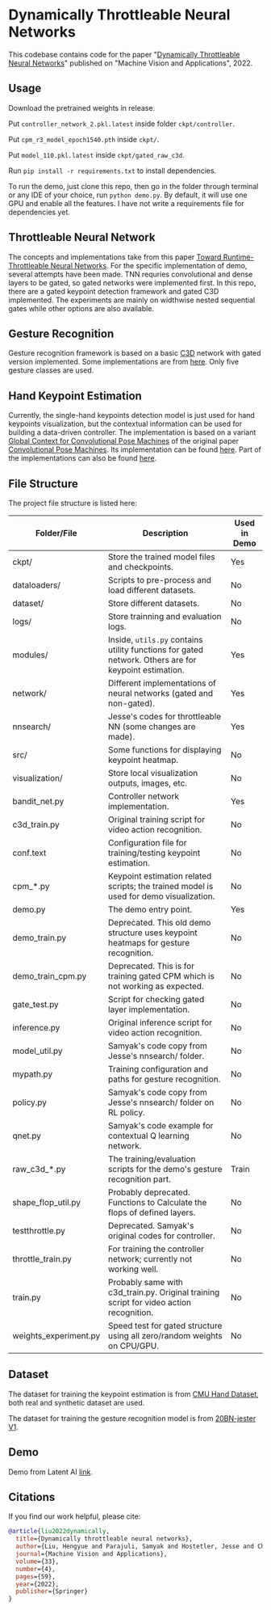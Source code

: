 # Dynamically Throttleable Neural Networks

This codebase contains code for the paper "[Dynamically Throttleable Neural Networks](https://hengyueliu.com/assets/files/Dynamically_throttleable_neural_networks.pdf)" published on "Machine Vision and Applications", 2022.


## Usage
Download the pretrained weights in release.

Put `controller_network_2.pkl.latest` inside folder  `ckpt/controller`. 

Put `cpm_r3_model_epoch1540.pth` inside `ckpt/`. 

Put `model_110.pkl.latest` inside `ckpt/gated_raw_c3d`.

Run `pip install -r requirements.txt` to install dependencies.

To run the demo, just clone this repo, then go in the folder through terminal or any IDE of your choice, run `python demo.py`. By default, it will use one GPU and enable all the features. I have not write a requirements file for dependencies yet. 

## Throttleable Neural Network

The concepts and implementations take from this paper [Toward Runtime-Throttleable Neural Networks](https://arxiv.org/abs/1905.13179). For the specific implementation of demo, several attempts have been made. TNN requries convolutional and dense layers to be gated, so gated networks were implemented first. In this repo, there are a gated keypoint detection framework and gated C3D implemented. The experiments are mainly on widthwise nested sequential gates while other options are also available.

## Gesture Recognition

Gesture recognition framework is based on a basic [C3D](https://arxiv.org/abs/1412.0767) network with gated version implemented. Some implementations are from [here](https://github.com/jfzhang95/pytorch-video-recognition). Only five gesture classes are used.

## Hand Keypoint Estimation

Currently, the single-hand keypoints detection model is just used for hand keypoints visualization, but the contextual information can be used for building a data-driven controller. The implementation is based on a variant [Global Context for Convolutional Pose Machines](https://arxiv.org/pdf/1906.04104.pdf) of the original paper  [Convolutional Pose Machines](https://arxiv.org/pdf/1602.00134.pdf). Its implementation can be found [here](https://github.com/Daniil-Osokin/gccpm-look-into-person-cvpr19.pytorch). Part of the implementations can also be found [here](https://github.com/HowieMa/CPM_Pytorch).

## File Structure

The project file structure is listed here:

| Folder/File | Description | Used in Demo |
| ----------- | ----------- | ------------ |
| ckpt/ | Store the trained model files and checkpoints. | Yes |
| dataloaders/  |   Scripts to pre-process and load different datasets.| No |
| dataset/   |    Store different datasets.| No |
| logs/ |       Store trainning and evaluation logs.| No |
| modules/ |    Inside, `utils.py` contains utility functions for gated network. Others are for keypoint estimation.| Yes |
| network/ |  Different implementations of neural networks (gated and non-gated).| Yes |
| nnsearch/ | Jesse's codes for throttleable NN (some changes are made). | Yes |
| src/ | Some functions for displaying keypoint heatmap. | No |
| visualization/ | Store local visualization outputs, images, etc. | No |
| bandit_net.py | Controller network implementation. | Yes |
| c3d_train.py | Original training script for video action recognition.| No |
| conf.text | Configuration file for training/testing keypoint estimation. | No |
| cpm_*.py | Keypoint estimation related scripts; the trained model is used for demo visualization. | No |
| demo.py | The demo entry point. | Yes |
| demo_train.py | Deprecated. This old demo structure uses keypoint heatmaps for gesture recognition. | No |
| demo_train_cpm.py | Deprecated. This is for training gated CPM which is not working as expected. | No |
| gate_test.py | Script for checking gated layer implementation. | No |
| inference.py | Original inference script for video action recognition. | No |
| model_util.py | Samyak's code copy from Jesse's nnsearch/ folder. | No |
| mypath.py | Training configuration and paths for gesture recognition. | No |
| policy.py | Samyak's code copy from Jesse's nnsearch/ folder on RL policy. | No |
| qnet.py | Samyak's code example for contextual Q learning network. | No |
| raw_c3d_*.py | The training/evaluation scripts for the demo's gesture recognition part. | Train |
| shape_flop_util.py | Probably deprecated. Functions to Calculate the flops of defined layers.| No |
| testthrottle.py | Deprecated. Samyak's original codes for controller. | No |
| throttle_train.py | For training the controller network; currently not working well. | No |
| train.py | Probably same with c3d_train.py. Original training script for video action recognition.| No |
| weights_experiment.py | Speed test for gated structure using all zero/random weights on CPU/GPU. | No |




## Dataset

The dataset for training the keypoint estimation is from [CMU Hand Dataset](http://domedb.perception.cs.cmu.edu/handdb.html), both real and synthetic dataset are used.

The dataset for training the gesture recognition model is from [20BN-jester V1](https://20bn.com/datasets/jester).

## Demo

Demo from Latent AI [link](https://player.vimeo.com/video/432628321?h=dd1eb87f23).

## Citations

If you find our work helpful, please cite:
```bibtex
@article{liu2022dynamically,
  title={Dynamically throttleable neural networks},
  author={Liu, Hengyue and Parajuli, Samyak and Hostetler, Jesse and Chai, Sek and Bhanu, Bir},
  journal={Machine Vision and Applications},
  volume={33},
  number={4},
  pages={59},
  year={2022},
  publisher={Springer}
}
```


